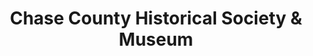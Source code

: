 ---
layout: repo
title: "Chase County Historical Society & Museum"
id: 11411
permalink: repos/11411/
---